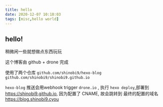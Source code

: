 ```yaml
---
title: hello
date: 2020-12-07 10:18:03
tags: [misc,hello world]
---
```


## hello!

稍微闲一些就想做点东西玩玩
<!-- more -->
这个博客由 github + drone 完成

使用了两个仓库
`github.com/shinobi9/hexo-blog`
`github.com/shinobi9/shinobi9.github.io`

`hexo-blog` 推送会用webhook trigger `drone.io` , 执行 `hexo deploy`,部署到 <https://shinobi9.github.io>, 因为配置了 CNAME, 故会跳转到 最终的配置的域名 <https://blog.shinobi9.cyou>